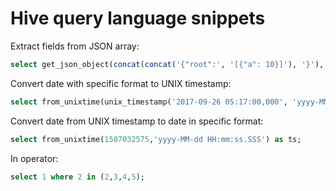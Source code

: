 # Hive query language snippets
Extract fields from JSON array:
```sql
select get_json_object(concat(concat('{"root":', '[{"a": 10}]'), '}'), '$.root.a[0]') as a;
```
Convert date with specific format to UNIX timestamp:
```sql
select from_unixtime(unix_timestamp('2017-09-26 05:17:00,000', 'yyyy-MM-dd HH:mm:ss,SSS'),'HH:mm:ss') as ts;
```
Convert date from UNIX timestamp to date in specific format:
```sql
select from_unixtime(1507032575,'yyyy-MM-dd HH:mm:ss.SSS') as ts;
```
In operator:
```sql
select 1 where 2 in (2,3,4,5);
```
